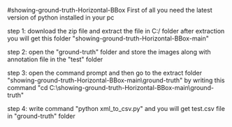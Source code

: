 #showing-ground-truth-Horizontal-BBox
First of all you need the latest version of python installed in your pc

step 1: download the zip file and extract the file in C:/ folder after extraction you will get this folder "showing-ground-truth-Horizontal-BBox-main"

step 2: open the "ground-truth" folder and store the images along with annotation file in the "test" folder 

step 3: open the command prompt and then go to the extract folder "showing-ground-truth-Horizontal-BBox-main\ground-truth" by writing this command "cd C:\showing-ground-truth-Horizontal-BBox-main\ground-truth"

step 4: write command "python xml_to_csv.py" and you will get test.csv file in "ground-truth" folder
